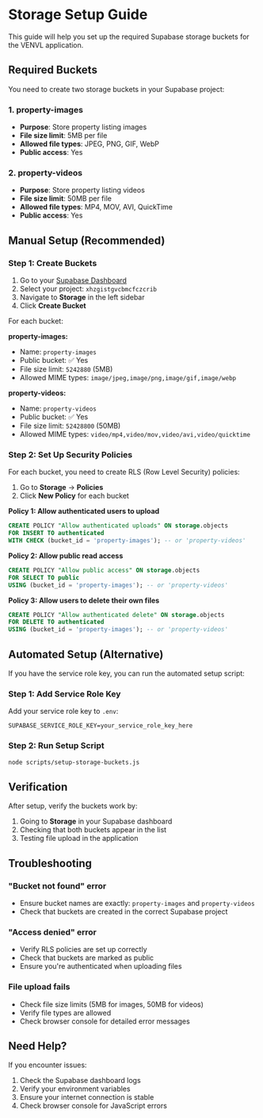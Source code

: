 # Storage Setup Guide

This guide will help you set up the required Supabase storage buckets for the VENVL application.

## Required Buckets

You need to create two storage buckets in your Supabase project:

### 1. property-images

- **Purpose**: Store property listing images
- **File size limit**: 5MB per file
- **Allowed file types**: JPEG, PNG, GIF, WebP
- **Public access**: Yes

### 2. property-videos

- **Purpose**: Store property listing videos
- **File size limit**: 50MB per file
- **Allowed file types**: MP4, MOV, AVI, QuickTime
- **Public access**: Yes

## Manual Setup (Recommended)

### Step 1: Create Buckets

1. Go to your [Supabase Dashboard](https://supabase.com/dashboard)
2. Select your project: `xhzgistgvcbmcfczcrib`
3. Navigate to **Storage** in the left sidebar
4. Click **Create Bucket**

For each bucket:

**property-images:**

- Name: `property-images`
- Public bucket: ✅ Yes
- File size limit: `5242880` (5MB)
- Allowed MIME types: `image/jpeg,image/png,image/gif,image/webp`

**property-videos:**

- Name: `property-videos`
- Public bucket: ✅ Yes
- File size limit: `52428800` (50MB)
- Allowed MIME types: `video/mp4,video/mov,video/avi,video/quicktime`

### Step 2: Set Up Security Policies

For each bucket, you need to create RLS (Row Level Security) policies:

1. Go to **Storage** → **Policies**
2. Click **New Policy** for each bucket

**Policy 1: Allow authenticated users to upload**

```sql
CREATE POLICY "Allow authenticated uploads" ON storage.objects
FOR INSERT TO authenticated
WITH CHECK (bucket_id = 'property-images'); -- or 'property-videos'
```

**Policy 2: Allow public read access**

```sql
CREATE POLICY "Allow public access" ON storage.objects
FOR SELECT TO public
USING (bucket_id = 'property-images'); -- or 'property-videos'
```

**Policy 3: Allow users to delete their own files**

```sql
CREATE POLICY "Allow authenticated delete" ON storage.objects
FOR DELETE TO authenticated
USING (bucket_id = 'property-images'); -- or 'property-videos'
```

## Automated Setup (Alternative)

If you have the service role key, you can run the automated setup script:

### Step 1: Add Service Role Key

Add your service role key to `.env`:

```env
SUPABASE_SERVICE_ROLE_KEY=your_service_role_key_here
```

### Step 2: Run Setup Script

```bash
node scripts/setup-storage-buckets.js
```

## Verification

After setup, verify the buckets work by:

1. Going to **Storage** in your Supabase dashboard
2. Checking that both buckets appear in the list
3. Testing file upload in the application

## Troubleshooting

### "Bucket not found" error

- Ensure bucket names are exactly: `property-images` and `property-videos`
- Check that buckets are created in the correct Supabase project

### "Access denied" error

- Verify RLS policies are set up correctly
- Check that buckets are marked as public
- Ensure you're authenticated when uploading files

### File upload fails

- Check file size limits (5MB for images, 50MB for videos)
- Verify file types are allowed
- Check browser console for detailed error messages

## Need Help?

If you encounter issues:

1. Check the Supabase dashboard logs
2. Verify your environment variables
3. Ensure your internet connection is stable
4. Check browser console for JavaScript errors

